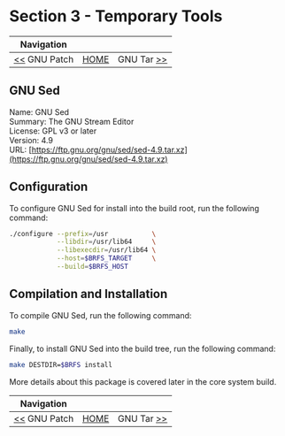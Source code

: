 # Section 3 - Temporary Tools

| Navigation |||
| --- | --- | ---: |
| [<<](./GNUPatch.md) GNU Patch | [HOME](../README.md) | GNU Tar [>>](./GNUTar.md) |

## GNU Sed

Name: GNU Sed<br />
Summary: The GNU Stream Editor<br />
License: GPL v3 or later<br />
Version: 4.9<br />
URL: [https://ftp.gnu.org/gnu/sed/sed-4.9.tar.xz](https://ftp.gnu.org/gnu/sed/sed-4.9.tar.xz)<br />

## Configuration

To configure GNU Sed for install into the build root, run the following command:

```bash
./configure --prefix=/usr           \
            --libdir=/usr/lib64     \
            --libexecdir=/usr/lib64 \
            --host=$BRFS_TARGET     \
            --build=$BRFS_HOST
```

## Compilation and Installation

To compile GNU Sed, run the following command:

```bash
make
```

Finally, to install GNU Sed into the build tree, run the following command:

```bash
make DESTDIR=$BRFS install
```

More details about this package is covered later in the core system build.

| Navigation |||
| --- | --- | ---: |
| [<<](./GNUPatch.md) GNU Patch | [HOME](../README.md) | GNU Tar [>>](./GNUTar.md) |
